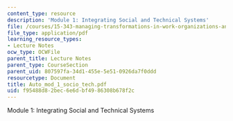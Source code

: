 ```yaml
---
content_type: resource
description: 'Module 1: Integrating Social and Technical Systems'
file: /courses/15-343-managing-transformations-in-work-organizations-and-society-spring-2002/f95488d82bec6e6dbf4986308b678f2c_Auto_mod_1_socio_tech.pdf
file_type: application/pdf
learning_resource_types:
- Lecture Notes
ocw_type: OCWFile
parent_title: Lecture Notes
parent_type: CourseSection
parent_uid: 807597fa-34d1-455e-5e51-0926da7f0ddd
resourcetype: Document
title: Auto_mod_1_socio_tech.pdf
uid: f95488d8-2bec-6e6d-bf49-86308b678f2c
---
```

Module 1: Integrating Social and Technical Systems

